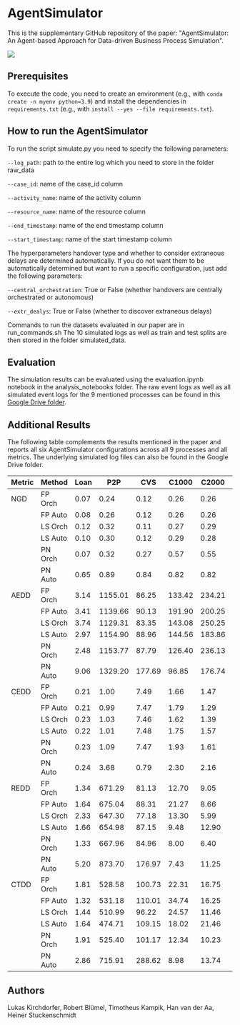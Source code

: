 # AgentSimulator
This is the supplementary GitHub repository of the paper: "AgentSimulator: An Agent-based Approach for Data-driven Business Process Simulation".

![](https://github.com/lukaskirchdorfer/AgentSimulator/blob/main/AgentSim.png)

## Prerequisites
To execute the code, you need to create an environment (e.g., with `conda create -n myenv python=3.9`) and install the dependencies in `requirements.txt` (e.g., with `install --yes --file requirements.txt`).

## How to run the AgentSimulator
To run the script simulate.py you need to specify the following parameters:

`--log_path`: path to the entire log which you need to store in the folder raw_data

`--case_id`: name of the case_id column

`--activity_name`: name of the activity column

`--resource_name`: name of the resource column

`--end_timestamp`: name of the end timestamp column

`--start_timestamp`: name of the start timestamp column

The hyperparameters handover type and whether to consider extraneous delays are determined automatically. If you do not want them to be automatically determined but want to run a specific configuration, just add the following parameters:

`--central_orchestration`: True or False (whether handovers are centrally orchestrated or autonomous)

`--extr_dealys`: True or False (whether to discover extraneous delays)

Commands to run the datasets evaluated in our paper are in run_commands.sh
The 10 simulated logs as well as train and test splits are then stored in the folder simulated_data.

## Evaluation
The simulation results can be evaluated using the evaluation.ipynb notebook in the analysis_notebooks folder.
The raw event logs as well as all simulated event logs for the 9 mentioned processes can be found in this [Google Drive folder](https://drive.google.com/file/d/1yLmzh-xktZ6OesBj8RcMvQhyY1uA5rB0/view?usp=sharing).

## Additional Results 
The following table complements the results mentioned in the paper and reports all six AgentSimulator configurations across all 9 processes and all metrics. The underlying simulated log files can also be found in the Google Drive folder.

| Metric | Method   | Loan | P2P   | CVS    | C1000 | C2000 | ACR   | Prod  | BPI12 | BPI17 |
|--------|----------|------|-------|--------|-------|-------|-------|-------|-------|-------|
| NGD    | FP Orch  | 0.07 | 0.24  | 0.12   | 0.26  | 0.26  | 0.35  | 0.61  | 0.15  | 0.19  |
|        | FP Auto  | 0.08 | 0.26  | 0.12   | 0.26  | 0.26  | 0.49  | 0.74  | 0.16  | 0.30  |
|        | LS Orch  | 0.12 | 0.32  | 0.11   | 0.27  | 0.29  | 0.31  | 0.68  | 0.19  | 0.20  |
|        | LS Auto  | 0.10 | 0.30  | 0.12   | 0.29  | 0.28  | 0.29  | 0.63  | 0.26  | 0.19  |
|        | PN Orch  | 0.07 | 0.32  | 0.27   | 0.57  | 0.55  | 0.75  | 0.87  | 0.20  | 0.33  |
|        | PN Auto  | 0.65 | 0.89  | 0.84   | 0.82  | 0.82  | 0.75  | 0.71  | 0.29  | 0.18  |
| AEDD   | FP Orch  | 3.14 | 1155.01 | 86.25 | 133.42 | 234.21 | 312.2 | 58.83 | 78.19 | 221.49 |
|        | FP Auto  | 3.41 | 1139.66 | 90.13 | 191.90 | 200.25 | 285.55 | 85.99 | 68.62 | 220.98 |
|        | LS Orch  | 3.74 | 1129.31 | 83.35 | 143.08 | 250.25 | 312.55 | 65.41 | 78.76 | 235.23 |
|        | LS Auto  | 2.97 | 1154.90 | 88.96 | 144.56 | 183.86 | 281.26 | 45.34 | 100.66 | 250.71 |
|        | PN Orch  | 2.48 | 1153.77 | 87.79 | 126.40 | 236.13 | 346.59 | 4607.41 | 77.08 | 235.42 |
|        | PN Auto  | 9.06 | 1329.20 | 177.69 | 96.85 | 176.74 | 297.54 | 80.11 | 46.20 | 243.99 |
| CEDD   | FP Orch  | 0.21 | 1.00  | 7.49   | 1.66  | 1.47  | 8.33  | 5.89  | 1.83  | 1.79  |
|        | FP Auto  | 0.21 | 0.99  | 7.47   | 1.79  | 1.29  | 6.92  | 5.69  | 1.91  | 1.64  |
|        | LS Orch  | 0.23 | 1.03  | 7.46   | 1.62  | 1.39  | 6.66  | 5.69  | 1.84  | 1.63  |
|        | LS Auto  | 0.22 | 1.01  | 7.48   | 1.75  | 1.57  | 8.57  | 5.57  | 1.80  | 1.66  |
|        | PN Orch  | 0.23 | 1.09  | 7.47   | 1.93  | 1.61  | 5.86  | 6.08  | 1.87  | 1.64  |
|        | PN Auto  | 0.24 | 3.68  | 0.79   | 2.30  | 2.16  | 6.57  | 6.01  | 1.85  | 1.63  |
| REDD   | FP Orch  | 1.34 | 671.29 | 81.13 | 12.70 | 9.05  | 26.90 | 15.17 | 48.88 | 50.01 |
|        | FP Auto  | 1.64 | 675.04 | 88.31 | 21.27 | 8.66  | 26.27 | 29.05 | 43.85 | 26.03 |
|        | LS Orch  | 2.33 | 647.30 | 77.18 | 13.30 | 5.99  | 25.64 | 41.78 | 38.24 | 48.18 |
|        | LS Auto  | 1.66 | 654.98 | 87.15 | 9.48  | 12.90 | 26.83 | 22.51 | 47.07 | 59.30 |
|        | PN Orch  | 1.33 | 667.96 | 84.96 | 8.00  | 6.40  | 26.50 | 2469.70 | 56.11 | 42.51 |
|        | PN Auto  | 5.20 | 873.70 | 176.97 | 7.43  | 11.25 | 28.74 | 55.50 | 70.30 | 38.29 |
| CTDD   | FP Orch  | 1.81 | 528.58 | 100.73 | 22.31 | 16.75 | 75.79 | 25.74 | 92.12 | 54.82 |
|        | FP Auto  | 1.32 | 531.18 | 110.01 | 34.74 | 16.25 | 75.89 | 40.57 | 95.52 | 22.75 |
|        | LS Orch  | 1.44 | 510.99 | 96.22 | 24.57 | 11.46 | 75.14 | 58.84 | 82.73 | 49.27 |
|        | LS Auto  | 1.64 | 474.71 | 109.15 | 18.02 | 21.46 | 75.22 | 27.63 | 73.63 | 69.42 |
|        | PN Orch  | 1.91 | 525.40 | 101.17 | 12.34 | 10.23 | 76.63 | 2170.93 | 74.98 | 56.56 |
|        | PN Auto  | 2.86 | 715.91 | 288.62 | 8.98  | 13.74 | 80.36 | 72.17 | 103.99 | 56.53 |

## Authors
Lukas Kirchdorfer, Robert Blümel, Timotheus Kampik, Han van der Aa, Heiner Stuckenschmidt
